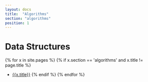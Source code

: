 ```yaml
---
layout: docs
title:  "Algorithms"
section: "algorithms"
position: 1
---
```

# Data Structures 

{% for x in site.pages %}
  {% if x.section == 'algorithms' and x.title != page.title %}
- [{{x.title}}]({{site.baseurl}}{{x.url}})
  {% endif %}
{% endfor %}
